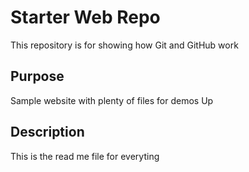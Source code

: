 # Starter Web Repo

This repository is for showing how Git and GitHub work

## Purpose

Sample website with plenty of files for demos
Up

## Description
This is the read me file for everyting